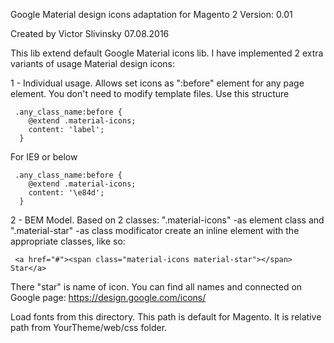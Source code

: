 
 Google Material design icons adaptation for Magento 2
 Version: 0.01

 Created by Victor Slivinsky 07.08.2016

 This lib extend default Google Material icons lib.
 I have implemented 2 extra variants of  usage Material design icons:

 1 - Individual usage. Allows set icons as ":before" element for any page element.
     You don't need to modify template files. Use this structure
```
 .any_class_name:before {
    @extend .material-icons;
    content: 'label';
  }
```
  For IE9 or below
```
 .any_class_name:before {
    @extend .material-icons;
    content: '\e84d';
  }
```
 2 - BEM Model. Based on 2 classes:
 ".material-icons" -as element class and
 ".material-star"  -as class modificator
 create an inline element with the appropriate classes, like so:
```
 <a href="#"><span class="material-icons material-star"></span> Star</a>
 ```
 There "star" is name of icon. You can find all names and connected on Google page:
 https://design.google.com/icons/

 Load fonts from this directory. This path is default for Magento.
 It is relative path from YourTheme/web/css folder.